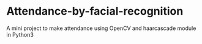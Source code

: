# Attendance-by-facial-recognition
A mini project to make attendance using OpenCV and haarcascade module in Python3
